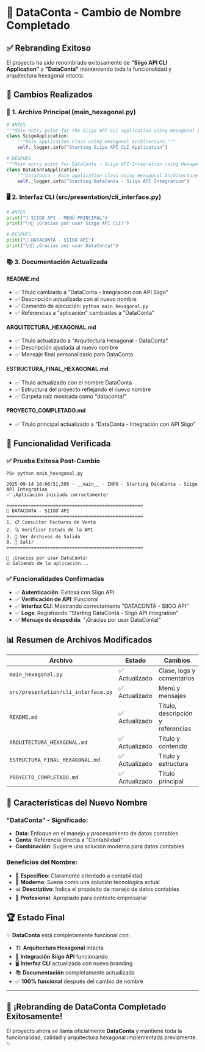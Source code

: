 # 🎉 **DataConta - Cambio de Nombre Completado**

## ✅ **Rebranding Exitoso**

El proyecto ha sido renombrado exitosamente de **"Siigo API CLI Application"** a **"DataConta"** manteniendo toda la funcionalidad y arquitectura hexagonal intacta.

## 📝 **Cambios Realizados**

### 🔧 **1. Archivo Principal (main_hexagonal.py)**
```python
# ANTES
"""Main entry point for the Siigo API CLI application using Hexagonal Architecture."""
class SiigoApplication:
    """Main application class using Hexagonal Architecture."""
    self._logger.info("Starting Siigo API CLI Application")

# DESPUÉS  
"""Main entry point for DataConta - Siigo API Integration using Hexagonal Architecture."""
class DataContaApplication:
    """DataConta - Main application class using Hexagonal Architecture."""
    self._logger.info("Starting DataConta - Siigo API Integration")
```

### 🖥️ **2. Interfaz CLI (src/presentation/cli_interface.py)**
```python
# ANTES
print("🏢 SIIGO API - MENÚ PRINCIPAL")
print("\n👋 ¡Gracias por usar Siigo API CLI!")

# DESPUÉS
print("🏢 DATACONTA - SIIGO API")
print("\n👋 ¡Gracias por usar DataConta!")
```

### 📚 **3. Documentación Actualizada**

#### **README.md**
- ✅ Título cambiado a "DataConta - Integración con API Siigo"
- ✅ Descripción actualizada con el nuevo nombre
- ✅ Comando de ejecución: `python main_hexagonal.py`
- ✅ Referencias a "aplicación" cambiadas a "DataConta"

#### **ARQUITECTURA_HEXAGONAL.md**
- ✅ Título actualizado a "Arquitectura Hexagonal - DataConta"
- ✅ Descripción ajustada al nuevo nombre
- ✅ Mensaje final personalizado para DataConta

#### **ESTRUCTURA_FINAL_HEXAGONAL.md**
- ✅ Título actualizado con el nombre DataConta
- ✅ Estructura del proyecto reflejando el nuevo nombre
- ✅ Carpeta raíz mostrada como "dataconta/"

#### **PROYECTO_COMPLETADO.md**
- ✅ Título principal actualizado a "DataConta - Integración con API Siigo"

## 🚀 **Funcionalidad Verificada**

### ✅ **Prueba Exitosa Post-Cambio**
```
PS> python main_hexagonal.py

2025-09-14 10:06:51,505 - __main__ - INFO - Starting DataConta - Siigo API Integration
✅ ¡Aplicación iniciada correctamente!

==================================================
🏢 DATACONTA - SIIGO API
==================================================
1. 📋 Consultar Facturas de Venta
2. 🔍 Verificar Estado de la API
3. 📁 Ver Archivos de Salida
0. 🚪 Salir
==================================================

👋 ¡Gracias por usar DataConta!
🔚 Saliendo de la aplicación...
```

### ✅ **Funcionalidades Confirmadas**
- ✅ **Autenticación**: Exitosa con Siigo API
- ✅ **Verificación de API**: Funcional
- ✅ **Interfaz CLI**: Mostrando correctamente "DATACONTA - SIIGO API"
- ✅ **Logs**: Registrando "Starting DataConta - Siigo API Integration"
- ✅ **Mensaje de despedida**: "¡Gracias por usar DataConta!"

## 📊 **Resumen de Archivos Modificados**

| Archivo | Estado | Cambios |
|---------|--------|---------|
| `main_hexagonal.py` | ✅ Actualizado | Clase, logs y comentarios |
| `src/presentation/cli_interface.py` | ✅ Actualizado | Menú y mensajes |
| `README.md` | ✅ Actualizado | Título, descripción y referencias |
| `ARQUITECTURA_HEXAGONAL.md` | ✅ Actualizado | Título y contenido |
| `ESTRUCTURA_FINAL_HEXAGONAL.md` | ✅ Actualizado | Título y estructura |
| `PROYECTO_COMPLETADO.md` | ✅ Actualizado | Título principal |

## 🎯 **Características del Nuevo Nombre**

### **"DataConta"** - Significado:
- **Data**: Enfoque en el manejo y procesamiento de datos contables
- **Conta**: Referencia directa a "Contabilidad" 
- **Combinación**: Sugiere una solución moderna para datos contables

### **Beneficios del Nombre:**
- 🎯 **Específico**: Claramente orientado a contabilidad
- 🚀 **Moderno**: Suena como una solución tecnológica actual
- 📊 **Descriptivo**: Indica el propósito de manejo de datos contables
- 🏢 **Profesional**: Apropiado para contexto empresarial

## 🏆 **Estado Final**

✨ **DataConta** está completamente funcional con:
- 🏗️ **Arquitectura Hexagonal** intacta
- 🔐 **Integración Siigo API** funcionando
- 🖥️ **Interfaz CLI** actualizada con nuevo branding
- 📚 **Documentación** completamente actualizada
- ✅ **100% funcional** después del cambio de nombre

---

## 🎉 **¡Rebranding de DataConta Completado Exitosamente!**

El proyecto ahora se llama oficialmente **DataConta** y mantiene toda la funcionalidad, calidad y arquitectura hexagonal implementada previamente. ✨